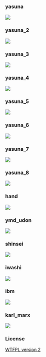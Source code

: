 ### yasuna
![](http://41.media.tumblr.com/54eb397bd56ce68899b0a7895b0c532f/tumblr_niziwknrJV1u2jamko1_1280.png) 

### yasuna_2
![](http://41.media.tumblr.com/28c109c7ad3b73430a37449233f0cf24/tumblr_niziwknrJV1u2jamko2_1280.png)

### yasuna_3
![](http://41.media.tumblr.com/b37dfe6fd5295d533edad2741f358aa6/tumblr_njev11i4jd1u2jamko1_1280.png)

### yasuna_4
![](http://40.media.tumblr.com/576b696d66c2a70d7eb3063de644ece3/tumblr_nk210pcZjx1u2jamko1_1280.png)

### yasuna_5
![](http://40.media.tumblr.com/9c505e360b28c511472a2e3670e0c901/tumblr_nqoiqeVHs91u2jamko1_1280.png)

### yasuna_6
![](http://41.media.tumblr.com/6e290ce71374a081c9090bdff7b67b5a/tumblr_nqoin041XA1u2jamko1_1280.png)

### yasuna_7
![](http://36.media.tumblr.com/cca2ef9557a27c24159088ea04fe4ac4/tumblr_nqyr2tSEAc1u2jamko1_1280.png)

### yasuna_8
![](http://41.media.tumblr.com/89a23ab0d35e6ae119ad752f18b606f0/tumblr_nrqwajULrK1u2jamko1_1280.png)

### hand
![](http://40.media.tumblr.com/f07edaa36c6ad2b78edb7d5e4d43072b/tumblr_niziwknrJV1u2jamko4_r1_1280.png)

### ymd_udon
![](http://41.media.tumblr.com/23a24db1c9cd1c58f23e40130b5c0e9b/tumblr_niziwknrJV1u2jamko3_1280.png)

### shinsei
![](http://36.media.tumblr.com/b7dcc692dc2d85718b191bf3d1f4a832/tumblr_nqu6rxqmDf1u2jamko1_1280.png)

### iwashi
![](http://41.media.tumblr.com/997e9c6aee56c31203706cb5ce500066/tumblr_nrjb58ubJm1u2jamko1_1280.png)

### ibm
![](http://41.media.tumblr.com/fd2140d2b758278d55dcef9253111d8f/tumblr_nron2jpiRC1u2jamko1_1280.png)

### karl_marx
![](http://41.media.tumblr.com/31311b2e3bf61760714843e54ec991be/tumblr_nl84amBVjE1u2jamko1_1280.png)


### License
[WTFPL version 2](http://www.wtfpl.net/txt/copying/)
